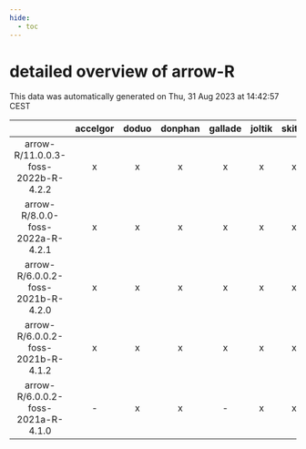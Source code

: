 ```yaml
---
hide:
  - toc
---
```


detailed overview of arrow-R
============================


This data was automatically generated on Thu, 31 Aug 2023 at 14:42:57 CEST  

| |accelgor|doduo|donphan|gallade|joltik|skitty|swalot|victini|
| :---: | :---: | :---: | :---: | :---: | :---: | :---: | :---: | :---: |
|arrow-R/11.0.0.3-foss-2022b-R-4.2.2|x|x|x|x|x|x|x|x|
|arrow-R/8.0.0-foss-2022a-R-4.2.1|x|x|x|x|x|x|x|x|
|arrow-R/6.0.0.2-foss-2021b-R-4.2.0|x|x|x|x|x|x|x|x|
|arrow-R/6.0.0.2-foss-2021b-R-4.1.2|x|x|x|x|x|x|x|x|
|arrow-R/6.0.0.2-foss-2021a-R-4.1.0|-|x|x|-|x|x|x|x|
